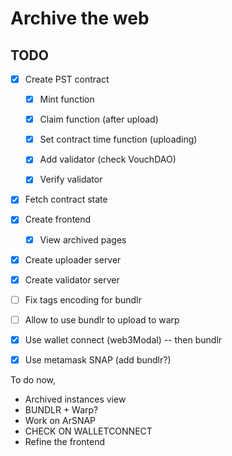 # Archive the web

## TODO

- [x] Create PST contract

  - [x] Mint function
  - [x] Claim function (after upload)

  - [x] Set contract time function (uploading)
  - [x] Add validator (check VouchDAO)
  - [x] Verify validator

- [x] Fetch contract state

- [x] Create frontend

  - [x] View archived pages

- [x] Create uploader server
- [x] Create validator server

- [ ] Fix tags encoding for bundlr
- [ ] Allow to use bundlr to upload to warp
- [x] Use wallet connect (web3Modal) -- then bundlr
- [x] Use metamask SNAP (add bundlr?)

To do now,

- Archived instances view
- BUNDLR + Warp?
- Work on ArSNAP
- CHECK ON WALLETCONNECT
- Refine the frontend
